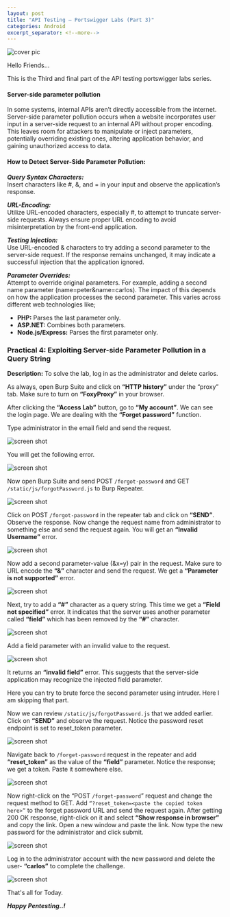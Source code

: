 ```yaml
---
layout: post
title: "API Testing — Portswigger Labs (Part 3)"
categories: Android
excerpt_separator: <!--more-->
---
```


![cover pic](/images/blog6/1.png)

Hello Friends…

This is the Third and final part of the API testing portswigger labs series.
<!--more-->

#### Server-side parameter pollution

In some systems, internal APIs aren’t directly accessible from the internet. Server-side parameter pollution occurs when a website incorporates user input in a server-side request to an internal API without proper encoding. This leaves room for attackers to manipulate or inject parameters, potentially overriding existing ones, altering application behavior, and gaining unauthorized access to data.

#### How to Detect Server-Side Parameter Pollution:

***Query Syntax Characters:*** <br>
Insert characters like #, &, and = in your input and observe the application’s response.

***URL-Encoding:*** <br>
Utilize URL-encoded characters, especially #, to attempt to truncate server-side requests. Always ensure proper URL encoding to avoid misinterpretation by the front-end application.

***Testing Injection:*** <br>
Use URL-encoded & characters to try adding a second parameter to the server-side request. If the response remains unchanged, it may indicate a successful injection that the application ignored.

***Parameter Overrides:*** <br>
Attempt to override original parameters. For example, adding a second name parameter (name=peter&name=carlos). The impact of this depends on how the application processes the second parameter. This varies across different web technologies like;

- **PHP:** Parses the last parameter only.
- **ASP.NET:** Combines both parameters.
- **Node.js/Express:** Parses the first parameter only.

### Practical 4: Exploiting Server-side Parameter Pollution in a Query String

**Description:** To solve the lab, log in as the administrator and delete carlos.

As always, open Burp Suite and click on **“HTTP history”** under the “proxy” tab. Make sure to turn on **“FoxyProxy”** in your browser.

After clicking the **“Access Lab”** button, go to **“My account”**. We can see the login page. We are dealing with the **“Forget password”** function.

Type administrator in the email field and send the request.

![screen shot](/images/blog6/2.png)

You will get the following error.

![screen shot](/images/blog6/3.png)

Now open Burp Suite and send POST `/forgot-password` and GET `/static/js/forgotPassword.js` to Burp Repeater.

![screen shot](/images/blog6/4.png)

Click on POST `/forgot-password` in the repeater tab and click on **“SEND”**. Observe the response. Now change the request name from administrator to something else and send the request again. You will get an **“Invalid Username”** error.

![screen shot](/images/blog6/5.png)

Now add a second parameter-value (&x=y) pair in the request. Make sure to URL encode the **“&”** character and send the request. We get a **“Parameter is not supported”** error.

![screen shot](/images/blog6/6.png)

Next, try to add a **“#”** character as a query string. This time we get a **“Field not specified”** error. It indicates that the server uses another parameter called **“field”** which has been removed by the **“#”** character.

![screen shot](/images/blog6/7.png)

Add a field parameter with an invalid value to the request.

![screen shot](/images/blog6/8.png)

It returns an **“invalid field”** error. This suggests that the server-side application may recognize the injected field parameter.

Here you can try to brute force the second parameter using intruder. Here I am skipping that part.

Now we can review `/static/js/forgotPassword.js` that we added earlier. Click on **“SEND”** and observe the request. Notice the password reset endpoint is set to reset_token parameter.

![screen shot](/images/blog6/9.png)

Navigate back to `/forget-password` request in the repeater and add **“reset_token”** as the value of the **“field”** parameter. Notice the response; we get a token. Paste it somewhere else.

![screen shot](/images/blog6/10.png)

Now right-click on the “POST `/forget-password`” request and change the request method to GET. Add `“?reset_token=<paste the copied token here>”` to the forget password URL and send the request again. After getting 200 OK response, right-click on it and select **“Show response in browser”** and copy the link. Open a new window and paste the link. Now type the new password for the administrator and click submit.

![screen shot](/images/blog6/11.png)

Log in to the administrator account with the new password and delete the user- **“carlos”** to complete the challenge.

![screen shot](/images/blog6/12.png)

That's all for Today.

***Happy Pentesting..!***







